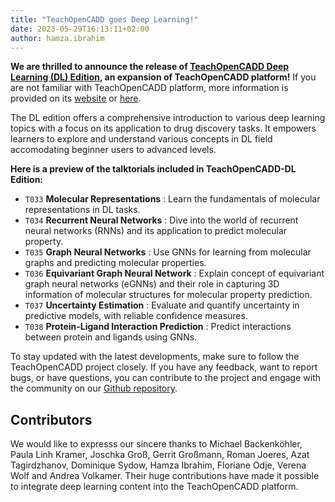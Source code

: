 ```yaml
---
title: "TeachOpenCADD goes Deep Learning!"
date: 2023-05-29T16:13:11+02:00
author: hamza.ibrahim
---
```


**We are thrilled to announce the release of [TeachOpenCADD Deep Learning (DL) Edition](https://chemrxiv.org/engage/chemrxiv/article-details/646b465ff2112b41e9f49997), an expansion of TeachOpenCADD platform!** 
If you are not familiar with TeachOpenCADD platform, more information is provided on its [website](https://projects.volkamerlab.org/teachopencadd/) or [here](https://volkamerlab.org/2021/12/teachopencadd-2021-release/).

The DL edition offers a comprehensive introduction to various deep learning topics with a focus on its application to drug discovery tasks. It empowers learners to explore and understand various concepts in DL field accomodating beginner users to advanced levels.

**Here is a preview of the talktorials included in TeachOpenCADD-DL Edition:**

- `T033` **Molecular Representations** : Learn the fundamentals of molecular representations in DL tasks.
- `T034` **Recurrent Neural Networks** : Dive into the world of recurrent neural networks (RNNs) and its application to predict molecular property.
- `T035` **Graph Neural Networks** : Use GNNs for learning from molecular graphs and predicting molecular properties.
- `T036` **Equivariant Graph Neural Network** : Explain concept of equivariant graph neural networks (eGNNs) and their role in capturing 3D information of molecular structures for molecular property prediction.
- `T037` **Uncertainty Estimation** : Evaluate and quantify uncertainty in predictive models,  with reliable confidence measures.
- `T038` **Protein-Ligand Interaction Prediction** : Predict interactions between protein and ligands using GNNs.


To stay updated with the latest developments, make sure to follow the TeachOpenCADD project closely. If you have any feedback, want to report bugs, or have questions, you can contribute to the project and engage with the community on our  [Github repository](https://github.com/volkamerlab/teachopencadd).

## Contributors

We would like to expresss our sincere thanks to Michael Backenköhler, Paula Linh Kramer, Joschka Groß, Gerrit Großmann, Roman Joeres, Azat Tagirdzhanov, Dominique Sydow, Hamza Ibrahim, Floriane Odje, Verena Wolf and Andrea Volkamer.
 Their huge contributions have made it possible to integrate deep learning content into the TeachOpenCADD platform.
